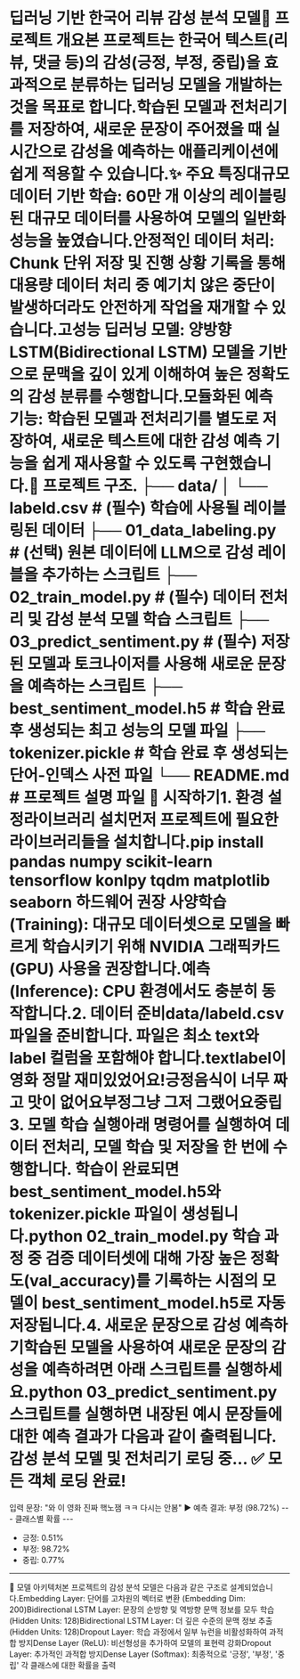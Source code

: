 딥러닝 기반 한국어 리뷰 감성 분석 모델📌 프로젝트 개요본 프로젝트는 한국어 텍스트(리뷰, 댓글 등)의 감성(긍정, 부정, 중립)을 효과적으로 분류하는 딥러닝 모델을 개발하는 것을 목표로 합니다.학습된 모델과 전처리기를 저장하여, 새로운 문장이 주어졌을 때 실시간으로 감성을 예측하는 애플리케이션에 쉽게 적용할 수 있습니다.✨ 주요 특징대규모 데이터 기반 학습: 60만 개 이상의 레이블링된 대규모 데이터를 사용하여 모델의 일반화 성능을 높였습니다.안정적인 데이터 처리: Chunk 단위 저장 및 진행 상황 기록을 통해 대용량 데이터 처리 중 예기치 않은 중단이 발생하더라도 안전하게 작업을 재개할 수 있습니다.고성능 딥러닝 모델: 양방향 LSTM(Bidirectional LSTM) 모델을 기반으로 문맥을 깊이 있게 이해하여 높은 정확도의 감성 분류를 수행합니다.모듈화된 예측 기능: 학습된 모델과 전처리기를 별도로 저장하여, 새로운 텍스트에 대한 감성 예측 기능을 쉽게 재사용할 수 있도록 구현했습니다.📂 프로젝트 구조.
├── data/
│   └── labeld.csv            # (필수) 학습에 사용될 레이블링된 데이터
├── 01_data_labeling.py       # (선택) 원본 데이터에 LLM으로 감성 레이블을 추가하는 스크립트
├── 02_train_model.py         # (필수) 데이터 전처리 및 감성 분석 모델 학습 스크립트
├── 03_predict_sentiment.py   # (필수) 저장된 모델과 토크나이저를 사용해 새로운 문장을 예측하는 스크립트
├── best_sentiment_model.h5   # 학습 완료 후 생성되는 최고 성능의 모델 파일
├── tokenizer.pickle          # 학습 완료 후 생성되는 단어-인덱스 사전 파일
└── README.md                 # 프로젝트 설명 파일
🚀 시작하기1. 환경 설정라이브러리 설치먼저 프로젝트에 필요한 라이브러리들을 설치합니다.pip install pandas numpy scikit-learn tensorflow konlpy tqdm matplotlib seaborn
하드웨어 권장 사양학습(Training): 대규모 데이터셋으로 모델을 빠르게 학습시키기 위해 NVIDIA 그래픽카드(GPU) 사용을 권장합니다.예측(Inference): CPU 환경에서도 충분히 동작합니다.2. 데이터 준비data/labeld.csv 파일을 준비합니다. 파일은 최소 text와 label 컬럼을 포함해야 합니다.textlabel이 영화 정말 재미있었어요!긍정음식이 너무 짜고 맛이 없어요부정그냥 그저 그랬어요중립3. 모델 학습 실행아래 명령어를 실행하여 데이터 전처리, 모델 학습 및 저장을 한 번에 수행합니다. 학습이 완료되면 best_sentiment_model.h5와 tokenizer.pickle 파일이 생성됩니다.python 02_train_model.py
학습 과정 중 검증 데이터셋에 대해 가장 높은 정확도(val_accuracy)를 기록하는 시점의 모델이 best_sentiment_model.h5로 자동 저장됩니다.4. 새로운 문장으로 감성 예측하기학습된 모델을 사용하여 새로운 문장의 감성을 예측하려면 아래 스크립트를 실행하세요.python 03_predict_sentiment.py
스크립트를 실행하면 내장된 예시 문장들에 대한 예측 결과가 다음과 같이 출력됩니다.감성 분석 모델 및 전처리기 로딩 중...
✅ 모든 객체 로딩 완료!
========================================
입력 문장: "와 이 영화 진짜 핵노잼 ㅋㅋ 다시는 안봄"
▶ 예측 결과: 부정 (98.72%)
--- 클래스별 확률 ---
  - 긍정: 0.51%
  - 부정: 98.72%
  - 중립: 0.77%
------------------------------
🤖 모델 아키텍처본 프로젝트의 감성 분석 모델은 다음과 같은 구조로 설계되었습니다.Embedding Layer: 단어를 고차원의 벡터로 변환 (Embedding Dim: 200)Bidirectional LSTM Layer: 문장의 순방향 및 역방향 문맥 정보를 모두 학습 (Hidden Units: 128)Bidirectional LSTM Layer: 더 깊은 수준의 문맥 정보 추출 (Hidden Units: 128)Dropout Layer: 학습 과정에서 일부 뉴런을 비활성화하여 과적합 방지Dense Layer (ReLU): 비선형성을 추가하여 모델의 표현력 강화Dropout Layer: 추가적인 과적합 방지Dense Layer (Softmax): 최종적으로 '긍정', '부정', '중립' 각 클래스에 대한 확률을 출력

